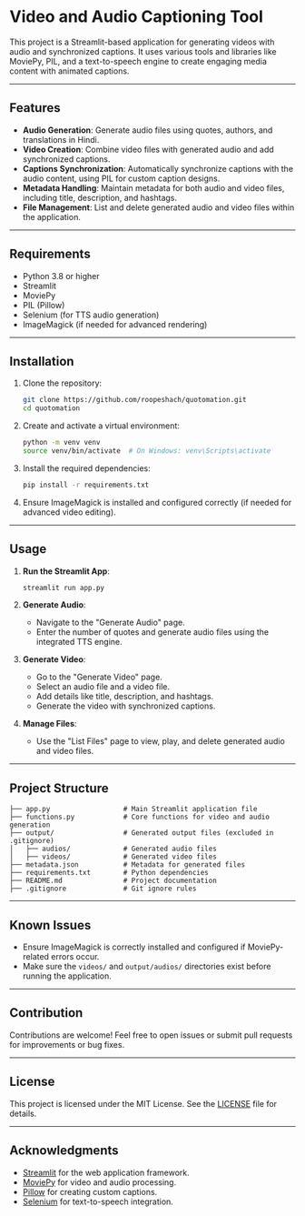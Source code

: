 # Video and Audio Captioning Tool

This project is a Streamlit-based application for generating videos with audio and synchronized captions. It uses various tools and libraries like MoviePy, PIL, and a text-to-speech engine to create engaging media content with animated captions.

---

## Features

- **Audio Generation**: Generate audio files using quotes, authors, and translations in Hindi.
- **Video Creation**: Combine video files with generated audio and add synchronized captions.
- **Captions Synchronization**: Automatically synchronize captions with the audio content, using PIL for custom caption designs.
- **Metadata Handling**: Maintain metadata for both audio and video files, including title, description, and hashtags.
- **File Management**: List and delete generated audio and video files within the application.

---

## Requirements

- Python 3.8 or higher
- Streamlit
- MoviePy
- PIL (Pillow)
- Selenium (for TTS audio generation)
- ImageMagick (if needed for advanced rendering)

---

## Installation

1. Clone the repository:

   ```bash
   git clone https://github.com/roopeshach/quotomation.git
   cd quotomation
   ```

2. Create and activate a virtual environment:

   ```bash
   python -m venv venv
   source venv/bin/activate  # On Windows: venv\Scripts\activate
   ```

3. Install the required dependencies:

   ```bash
   pip install -r requirements.txt
   ```

4. Ensure ImageMagick is installed and configured correctly (if needed for advanced video editing).

---

## Usage

1. **Run the Streamlit App**:

   ```bash
   streamlit run app.py
   ```

2. **Generate Audio**:
   - Navigate to the "Generate Audio" page.
   - Enter the number of quotes and generate audio files using the integrated TTS engine.

3. **Generate Video**:
   - Go to the "Generate Video" page.
   - Select an audio file and a video file.
   - Add details like title, description, and hashtags.
   - Generate the video with synchronized captions.

4. **Manage Files**:
   - Use the "List Files" page to view, play, and delete generated audio and video files.

---

## Project Structure

```
├── app.py                  # Main Streamlit application file
├── functions.py            # Core functions for video and audio generation
├── output/                 # Generated output files (excluded in .gitignore)
│   ├── audios/             # Generated audio files
│   ├── videos/             # Generated video files
├── metadata.json           # Metadata for generated files
├── requirements.txt        # Python dependencies
├── README.md               # Project documentation
├── .gitignore              # Git ignore rules
```

---

## Known Issues

- Ensure ImageMagick is correctly installed and configured if MoviePy-related errors occur.
- Make sure the `videos/` and `output/audios/` directories exist before running the application.

---

## Contribution

Contributions are welcome! Feel free to open issues or submit pull requests for improvements or bug fixes.

---

## License

This project is licensed under the MIT License. See the [LICENSE](LICENSE) file for details.

---

## Acknowledgments

- [Streamlit](https://streamlit.io) for the web application framework.
- [MoviePy](https://zulko.github.io/moviepy/) for video and audio processing.
- [Pillow](https://pillow.readthedocs.io/) for creating custom captions.
- [Selenium](https://www.selenium.dev/) for text-to-speech integration.


